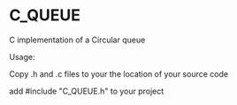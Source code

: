 C_QUEUE
=======

C implementation of a Circular queue

Usage: 

Copy .h and .c files to your the location of your source code

add #include "C_QUEUE.h" to your project
